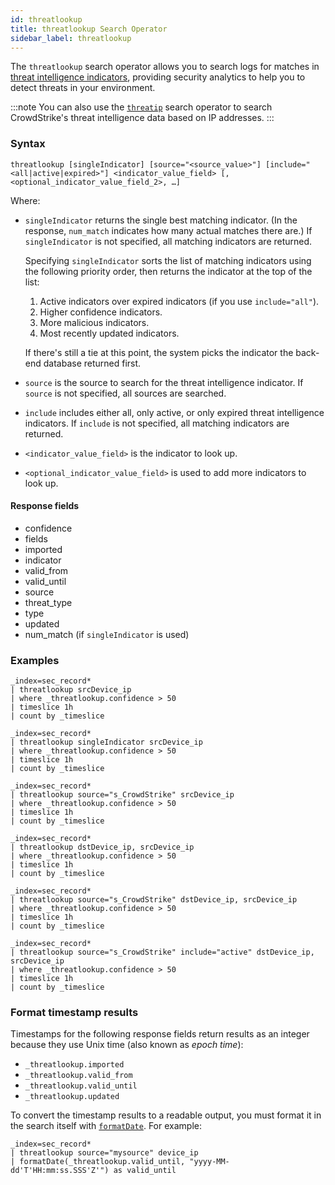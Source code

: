 ```yaml
---
id: threatlookup
title: threatlookup Search Operator
sidebar_label: threatlookup
---
```


The `threatlookup` search operator allows you to search logs for matches in [threat intelligence indicators](/docs/platform-services/threat-intelligence/threat-intelligence-indicators/), providing security analytics to help you to detect threats in your environment. 

:::note
You can also use the [`threatip`](/docs/search/search-query-language/search-operators/threatip/) search operator to search CrowdStrike's threat intelligence data based on IP addresses. 
:::

### Syntax

```
threatlookup [singleIndicator] [source="<source_value>"] [include="<all|active|expired>"] <indicator_value_field> [,<optional_indicator_value_field_2>, …]
```

Where:
* `singleIndicator` returns the single best matching indicator. (In the response, `num_match` indicates how many actual matches there are.) If `singleIndicator` is not specified, all matching indicators are returned. 

   Specifying `singleIndicator` sorts the list of matching indicators using the following priority order, then returns the indicator at the top of the list:
     1. Active indicators over expired indicators (if you use `include="all"`).
     1. Higher confidence indicators.
     1. More malicious indicators.
     1. Most recently updated indicators.

   If there's still a tie at this point, the system picks the indicator the back-end database returned first.

* `source` is the source to search for the threat intelligence indicator. If `source` is not specified, all sources are searched.
* `include` includes either all, only active, or only expired threat intelligence indicators. If `include` is not specified, all matching indicators are returned.
* `<indicator_value_field>` is the indicator to look up. 
* `<optional_indicator_value_field>` is used to add more indicators to look up.

#### Response fields
* confidence
* fields
* imported
* indicator
* valid_from
* valid_until
* source
* threat_type
* type
* updated
* num_match (if `singleIndicator` is used)

### Examples

```
_index=sec_record*
| threatlookup srcDevice_ip
| where _threatlookup.confidence > 50
| timeslice 1h
| count by _timeslice
```
```
_index=sec_record*
| threatlookup singleIndicator srcDevice_ip
| where _threatlookup.confidence > 50
| timeslice 1h
| count by _timeslice
```
```
_index=sec_record*
| threatlookup source="s_CrowdStrike" srcDevice_ip
| where _threatlookup.confidence > 50
| timeslice 1h
| count by _timeslice
```
```
_index=sec_record*
| threatlookup dstDevice_ip, srcDevice_ip
| where _threatlookup.confidence > 50
| timeslice 1h
| count by _timeslice
```
```
_index=sec_record*
| threatlookup source="s_CrowdStrike" dstDevice_ip, srcDevice_ip
| where _threatlookup.confidence > 50
| timeslice 1h
| count by _timeslice
```
```
_index=sec_record*
| threatlookup source="s_CrowdStrike" include="active" dstDevice_ip, srcDevice_ip
| where _threatlookup.confidence > 50
| timeslice 1h
| count by _timeslice
```
### Format timestamp results

Timestamps for the following response fields return results as an integer because they use Unix time (also known as *epoch time*):
* `_threatlookup.imported`
* `_threatlookup.valid_from`
* `_threatlookup.valid_until`
* `_threatlookup.updated`
 
To convert the timestamp results to a readable output, you must format it in the search itself with [`formatDate`](/docs/search/search-query-language/search-operators/formatdate). For example:

```
_index=sec_record*
| threatlookup source="mysource" device_ip
| formatDate(_threatlookup.valid_until, "yyyy-MM-dd'T'HH:mm:ss.SSS'Z'") as valid_until
```

<!-- For threat intel. Add this back once we have support for the cat search operator:

#### Run threatlookup with the cat search operator

You can run the `threatlookup` search operator with the [`cat` search operator](/docs/search/search-query-language/search-operators/cat/) by using the `sumo://threat-intel` path. This lets you search the entire store of threat intelligence indicators, or just a portion. For example:
```
cat sumo://threat-intel  | where _threatlookup.indicator = "192.0.2.0"
```
```
cat sumo://threat-intel  | where _threatlookup.source = "FreeTAXII" and _threatlookup.indicator = "192.0.2.0"
```

In the `cat` output, timestamp fields (like `valid_until`) will appear as integers. You can use the `formatDate()` function to convert them back to timestamps. For example:

```
cat sumo://threat-intel | formatDate(toLong(_threatlookup.valid_until), "yyyy-MM-dd'T'HH:mm:ss.SSS'Z'", "UTC") as valid_until
```

:::note
You cannot use the cat search operator with the `s_CrowdStrike` source.
:::
-->
